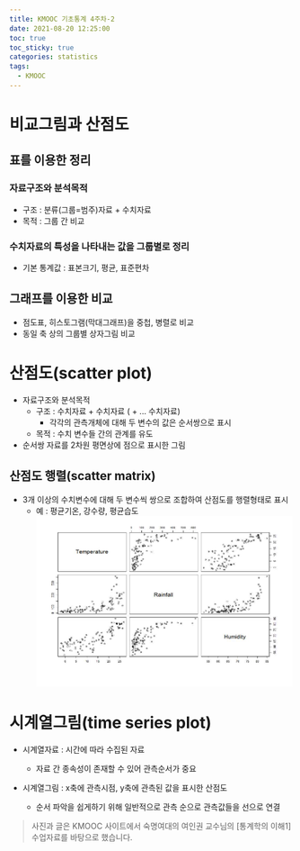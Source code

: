 ```yaml
---
title: KMOOC 기초통계 4주차-2
date: 2021-08-20 12:25:00
toc: true
toc_sticky: true
categories: statistics
tags:
  - KMOOC
---
```


# 비교그림과 산점도

## 표를 이용한 정리

### 자료구조와 분석목적
- 구조 : 분류(그룹=범주)자료 + 수치자료
- 목적 : 그룹 간 비교

### 수치자료의 특성을 나타내는 값을 그룹별로 정리
- 기본 통계값 : 표본크기, 평균, 표준편차

## 그래프를 이용한 비교
- 점도표, 히스토그램(막대그래프)을 중첩, 병렬로 비교
- 동일 축 상의 그룹별 상자그림 비교

# 산점도(scatter plot)
- 자료구조와 분석목적
  - 구조 : 수치자료 + 수치자료 ( + ... 수치자료)
    - 각각의 관측개체에 대해 두 변수의 값은 순서쌍으로 표시
  - 목적 : 수치 변수들 간의 관계를 유도
- 순서쌍 자료를 2차원 평면상에 점으로 표시한 그림

## 산점도 행렬(scatter matrix)
- 3개 이상의 수치변수에 대해 두 변수씩 쌍으로 조합하여 산점도를 행렬형태로 표시  
  - 예 : 평균기온, 강수량, 평균습도  
  ![](/assets/images/statistics/scattermatrix.PNG)

# 시계열그림(time series plot)
- 시계열자료 : 시간에 따라 수집된 자료
  - 자료 간 종속성이 존재할 수 있어 관측순서가 중요

- 시계열그림 : x축에 관측시점, y축에 관측된 값을 표시한 산점도
  - 순서 파악을 쉽게하기 위해 일반적으로 관측 순으로 관측값들을 선으로 연결


> 사진과 글은 KMOOC 사이트에서 숙명여대의 여인권 교수님의 [통계학의 이해1] 수업자료를 바탕으로 했습니다.  
